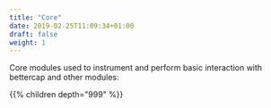 ```yaml
---
title: "Core"
date: 2019-02-25T11:09:34+01:00
draft: false
weight: 1
---
```


Core modules used to instrument and perform basic interaction with bettercap and other modules:

{{% children depth="999" %}}

